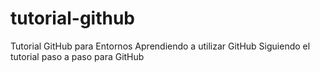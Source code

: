 # tutorial-github
Tutorial GitHub para Entornos
Aprendiendo a utilizar GitHub
Siguiendo el tutorial paso a paso para GitHub
